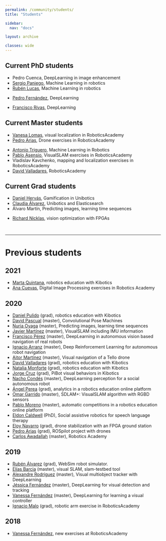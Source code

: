 ```yaml
---
permalink: /community/students/
title: "Students"

sidebar:
  nav: "docs"

layout: archive

classes: wide
---
```



## Current PhD students
  - Pedro Cuenca, DeepLearning in image enhancement
  - [Sergio Paniego](https://github.com/RoboticsLabURJC/2019-phd-sergio-paniego), Machine Learning in robotics
  - [Rubén Lucas](https://github.com/RoboticsLabURJC/2020-phd-ruben-lucas), Machine Learning in robotics
<!---  - [Luis Caiza](https://github.com/RoboticsLabURJC/2018-phd-luis-caiza), vision in drones -->
  - [Pedro Fernández](https://github.com/RoboticsLabURJC/2018-phd-pedro-fernandez), DeepLearning 
<!--  - [Alberto Martín](https://roboticslaburjc.github.io/2019-phd-alberto-martin), Reinforcement Learning -->
  - [Francisco Rivas](https://github.com/RoboticsLabURJC/2017-phd-francisco-rivas), DeepLearning 


## Current Master students
  - [Vanesa Lomas](https://roboticslaburjc.github.io/2021-tfm-vanesa-lomas), visual localization in RoboticsAcademy
  - [Pedro Arias](https://roboticslaburjc.github.io/2021-tfm-pedro-arias), Drone exercises in RoboticsAcademy
<!--  - José Miguel Zamora, Machine Learning in Robotics -->
  - [Antonio Triguero](https://roboticslaburjc.github.io/2020-tfm-antonio-triguero), Machine Learning in Robotics
  - [Pablo Asensio](https://roboticslaburjc.github.io/2020-tfm-pablo-asensio), VisualSLAM exercises in RoboticsAcademy
  - Vladislav Kavchenko, mapping and localization exercises in RoboticsAcademy
  - [David Valladares](https://roboticslaburjc.github.io/2020-tfm-david-valladares), RoboticsAcademy
<!---  - Álvaro Paniagua, robotics education with Kibotics, data design -->
<!---  - Mikel Díez, visual perception on an autonomous boat  -->
<!---  - [Francisco J. Palacios](https://roboticslaburjc.github.io/2018-tfm-Francisco-Palacios), SDSLAMmobile: visualSLAM in Android for Augmented Reality applications. -->




## Current Grad students
  - [Daniel Hervás](https://roboticslaburjc.github.io/2021-tfg-daniel-hervas/logbook/), Gamification in Unibotics
  - [Claudia Álvarez](https://roboticslaburjc.github.io/2021-tfg-claudia-alvarez/logbook/), Unibotics and Elasticsearch
  - Álvaro Martín, Predicting images, learning time sequences
<!---  - [Rodrigo Pacheco](https://github.com/RoboticsLabURJC/2018-tfg-rodrigo-pacheco), Tello drones support in Kibotics -->
<!---  - [Sergio Lorenzo](https://github.com/RoboticsLabURJC/2018-tfg-sergio-lorenzo), VisualCircuit robot programming tool in Python -->
<!---  - [Eva García](https://github.com/RoboticsLabURJC/2017-tfg-eva_garcia), mbot support in Kibotics -->
  - [Richard Nicklas](https://roboticslaburjc.github.io/2017-tfg-richard-nicklas), vision optimization with FPGAs



&nbsp;
&nbsp;

***

# Previous students

## 2021
  - [Marta Quintana](https://roboticslaburjc.github.io/2020-tfg-marta-quintana), robotics education with Kibotics
  - [Ana Cuevas](https://github.com/RoboticsLabURJC/2019-tfg-ana-cuevas), Digital Image Processing exercises in Robotics Academy

## 2020
  - [Daniel Pulido](https://github.com/RoboticsLabURJC/2020-tfg-daniel-pulido) (grad), robotics education with Kibotics
  - [David Pascual](https://roboticslaburjc.github.io/2017-tfm-david-pascual/) (master), Convolutional Pose Machines
  - [Nuria Oyaga](https://roboticslaburjc.github.io/2017-tfm-nuria-oyaga/logbook/) (master), Predicting images, learning time sequences
  - [Javier Martínez](https://roboticslaburjc.github.io/2018-tfm-javier-martinez) (master), VisualSLAM including IMU information
  - [Francisco Pérez](https://roboticslaburjc.github.io/2017-tfm-francisco-perez) (master), DeepLearning in autonomous vision based navigation of real robots
  - [Ignacio Arranz](https://roboticslaburjc.github.io/2019-tfm-ignacio-arranz) (master), Deep Reinforcement Learning for autonomous robot navigation
  - [Aitor Martínez](https://roboticslaburjc.github.io/2019-tfm-aitor-martinez) (master), Visual navigation of a Tello drone
  - [David Valladares](https://roboticslaburjc.github.io/2019-tfg-david-valladares) (grad), robotics education with Kibotics
  - [Natalia Monforte](https://roboticslaburjc.github.io/2019-tfg-natalia-monforte) (grad), robotics education with Kibotics
  - [Jorge Cruz](https://github.com/RoboticsLabURJC/2019-tfg-jorge-cruz) (grad), PiBot visual behaviors in Kibotics
  - [Nacho Condés](https://roboticslaburjc.github.io/2019-tfm-nacho_condes/) (master), DeepLearning perception for a social autonomous robot
  - [Ángel Perea](https://roboticslaburjc.github.io/2019-tfg-angel-perea/) (grad), analytics in a robotics education online platform
  - [Omar Garrido](https://roboticslaburjc.github.io/2019-tfm-omar-garrido) (master), SDLAM+: VisualSLAM algorithm with RGBD sensors
  - [Pablo Moreno](https://roboticslaburjc.github.io/2019-tfm-pablo-moreno/) (master), automatic competitions in a robotics education online platform
  - [Eldon Caldwell](https://gsyc.urjc.es/jmplaza/students/phd-eldon_caldwell-2020.pdf) (PhD), Social assistive robotics for speech language therapy
  - [Eloy Navarro](https://github.com/RoboticsLabURJC/2018-tfg-eloy-navarro) (grad), drone stabilization with an FPGA ground station	 
  - [Pedro Arias](https://github.com/RoboticsLabURJC/2019-tfg-pedro-arias) (grad), ROSpilot project with drones
  - [Carlos Awadallah](https://gsyc.urjc.es/jmplaza/students/tfm-academy-carlos_awadallah-2020.pdf) (master), Robotics Academy
  
## 2019
  - [Rubén Álvarez](https://roboticslaburjc.github.io/2019-tfg-ruben-alvarez) (grad), WebSim robot simulator.
  - [Elías Barcia](https://roboticslaburjc.github.io/2017-tfm-elias-barcia) (master), visual SLAM, slam-testbed tool
  - [Alexandre Rodríguez](https://roboticslaburjc.github.io/2017-tfm-alexandre-rodriguez) (master), Visual multiobject tracker with DeepLearning
  - [Jéssica Fernández](https://roboticslaburjc.github.io/2018-tfm-Jessica-Fernandez) (master), DeepLearning for visual detection and tracking
  - [Vanessa Fernández](https://roboticslaburjc.github.io/2017-tfm-vanessa-fernandez) (master), DeepLearning for learning a visual controller
  - [Ignacio Malo](http://roboticslaburjc.github.io/2016-tfg-Ignacio-Malo) (grad), robotic arm exercise in RoboticsAcademy



## 2018


  - [Vanessa Fernández](http://roboticslaburjc.github.io/2016-tfg-vanessa-fernandez), new exercises at RoboticsAcademy


